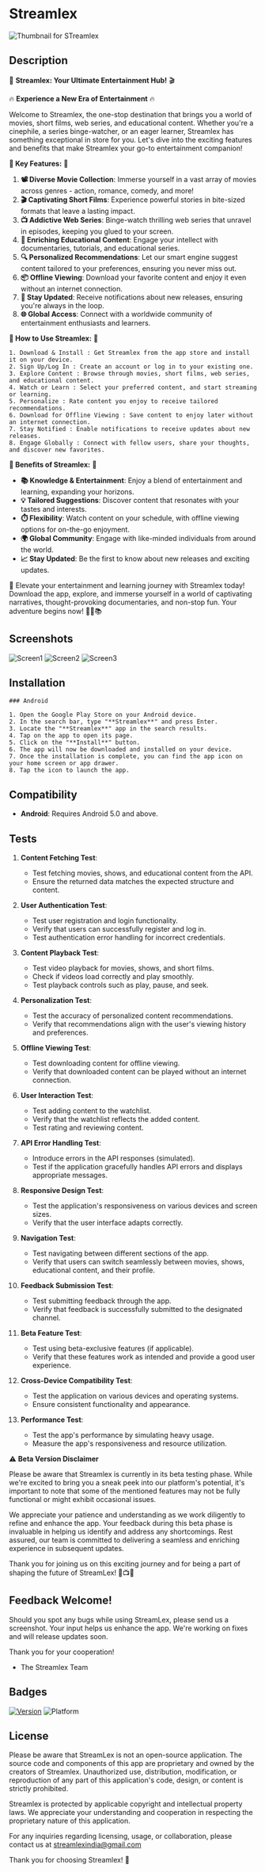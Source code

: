 # Streamlex 

![Thumbnail for STreamlex](https://github.com/codecx-software/Streamlex/assets/101052048/25fdee96-2ec2-4cda-8bb8-dfb9625744c8)


## Description

🌟 **Streamlex: Your Ultimate Entertainment Hub!** 🎬

🔥 **Experience a New Era of Entertainment** 🔥

Welcome to Streamlex, the one-stop destination that brings you a world of movies, short films, web series, and educational content. Whether you're a cinephile, a series binge-watcher, or an eager learner, Streamlex has something exceptional in store for you. Let's dive into the exciting features and benefits that make Streamlex your go-to entertainment companion!

**🎉 Key Features:** 🎉

1. **📽️ Diverse Movie Collection**: Immerse yourself in a vast array of movies across genres - action, romance, comedy, and more!
2. **🎬 Captivating Short Films**: Experience powerful stories in bite-sized formats that leave a lasting impact.
3. **📺 Addictive Web Series**: Binge-watch thrilling web series that unravel in episodes, keeping you glued to your screen.
4. **🧠 Enriching Educational Content**: Engage your intellect with documentaries, tutorials, and educational series.
5. **🔍 Personalized Recommendations**: Let our smart engine suggest content tailored to your preferences, ensuring you never miss out.
6. **📦 Offline Viewing**: Download your favorite content and enjoy it even without an internet connection.
7. **🔔 Stay Updated**: Receive notifications about new releases, ensuring you're always in the loop.
8. **🌐 Global Access**: Connect with a worldwide community of entertainment enthusiasts and learners.


**🚀 How to Use Streamlex:** 🚀
```
1. Download & Install : Get Streamlex from the app store and install it on your device.
2. Sign Up/Log In : Create an account or log in to your existing one.
3. Explore Content : Browse through movies, short films, web series, and educational content.
4. Watch or Learn : Select your preferred content, and start streaming or learning.
5. Personalize : Rate content you enjoy to receive tailored recommendations.
6. Download for Offline Viewing : Save content to enjoy later without an internet connection.
7. Stay Notified : Enable notifications to receive updates about new releases.
8. Engage Globally : Connect with fellow users, share your thoughts, and discover new favorites.

```
**🎁 Benefits of Streamlex:** 🎁

- **📚 Knowledge & Entertainment**: Enjoy a blend of entertainment and learning, expanding your horizons.
- **💡 Tailored Suggestions**: Discover content that resonates with your tastes and interests.
- **⏱️ Flexibility**: Watch content on your schedule, with offline viewing options for on-the-go enjoyment.
- **🌍 Global Community**: Engage with like-minded individuals from around the world.
- **📈 Stay Updated**: Be the first to know about new releases and exciting updates.

🌈 Elevate your entertainment and learning journey with Streamlex today! Download the app, explore, and immerse yourself in a world of captivating narratives, thought-provoking documentaries, and non-stop fun. Your adventure begins now! 🌟🍿📚

## Screenshots 

![Screen1](https://github.com/codecx-software/Streamlex/assets/101052048/d32eb281-230b-4b2a-a994-c24909d088c4)
![Screen2](https://github.com/codecx-software/Streamlex/assets/101052048/5c7751ef-8d04-480a-a868-f0bfb9a0145a)
![Screen3](https://github.com/codecx-software/Streamlex/assets/101052048/21d02d34-216d-4848-ba74-33aebac49637)

## Installation

```shell
### Android

1. Open the Google Play Store on your Android device.
2. In the search bar, type "**Streamlex**" and press Enter.
3. Locate the "**Streamlex**" app in the search results.
4. Tap on the app to open its page.
5. Click on the "**Install**" button.
6. The app will now be downloaded and installed on your device.
7. Once the installation is complete, you can find the app icon on your home screen or app drawer.
8. Tap the icon to launch the app.

```
## Compatibility

- **Android**: Requires Android 5.0 and above.

## Tests

1. **Content Fetching Test**:
   - Test fetching movies, shows, and educational content from the API.
   - Ensure the returned data matches the expected structure and content.

2. **User Authentication Test**:
   - Test user registration and login functionality.
   - Verify that users can successfully register and log in.
   - Test authentication error handling for incorrect credentials.

3. **Content Playback Test**:
   - Test video playback for movies, shows, and short films.
   - Check if videos load correctly and play smoothly.
   - Test playback controls such as play, pause, and seek.

4. **Personalization Test**:
   - Test the accuracy of personalized content recommendations.
   - Verify that recommendations align with the user's viewing history and preferences.

5. **Offline Viewing Test**:
   - Test downloading content for offline viewing.
   - Verify that downloaded content can be played without an internet connection.

6. **User Interaction Test**:
   - Test adding content to the watchlist.
   - Verify that the watchlist reflects the added content.
   - Test rating and reviewing content.

7. **API Error Handling Test**:
   - Introduce errors in the API responses (simulated).
   - Test if the application gracefully handles API errors and displays appropriate messages.

8. **Responsive Design Test**:
   - Test the application's responsiveness on various devices and screen sizes.
   - Verify that the user interface adapts correctly.

9. **Navigation Test**:
   - Test navigating between different sections of the app.
   - Verify that users can switch seamlessly between movies, shows, educational content, and their profile.

10. **Feedback Submission Test**:
    - Test submitting feedback through the app.
    - Verify that feedback is successfully submitted to the designated channel.

11. **Beta Feature Test**:
    - Test using beta-exclusive features (if applicable).
    - Verify that these features work as intended and provide a good user experience.

12. **Cross-Device Compatibility Test**:
    - Test the application on various devices and operating systems.
    - Ensure consistent functionality and appearance.

13. **Performance Test**:
    - Test the app's performance by simulating heavy usage.
    - Measure the app's responsiveness and resource utilization.
      
⚠️ **Beta Version Disclaimer**

Please be aware that Streamlex is currently in its beta testing phase. While we're excited to bring you a sneak peek into our platform's potential, it's important to note that some of the mentioned features may not be fully functional or might exhibit occasional issues. 

We appreciate your patience and understanding as we work diligently to refine and enhance the app. Your feedback during this beta phase is invaluable in helping us identify and address any shortcomings. Rest assured, our team is committed to delivering a seamless and enriching experience in subsequent updates.

Thank you for joining us on this exciting journey and for being a part of shaping the future of StreamLex! 🚀📺🔬

## **Feedback Welcome!**

Should you spot any bugs while using StreamLex, please send us a screenshot. Your input helps us enhance the app. We're working on fixes and will release updates soon.

Thank you for your cooperation!

- The Streamlex Team
  
## Badges

[![Version](https://img.shields.io/badge/version-1.0-brightgreen.svg)](https://github.com/username/repo)
![Platform](https://img.shields.io/badge/platform-Android-brightgreen.svg)

## License

Please be aware that StreamLex is not an open-source application. The source code and components of this app are proprietary and owned by the creators of Streamlex. Unauthorized use, distribution, modification, or reproduction of any part of this application's code, design, or content is strictly prohibited.

Streamlex is protected by applicable copyright and intellectual property laws. We appreciate your understanding and cooperation in respecting the proprietary nature of this application.

For any inquiries regarding licensing, usage, or collaboration, please contact us at streamlexindia@gmail.com

Thank you for choosing Streamlex! 🌟
